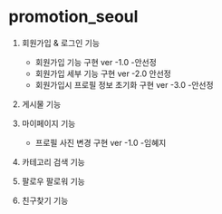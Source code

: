 
# promotion_seoul
1. 회원가입 & 로그인 기능
   + 회원가입 기능 구현 ver -1.0 -안선정
   + 회원가입 세부 기능 구현 ver -2.0 안선정
   + 회원가입시 프로필 정보 초기화 구현 ver -3.0 -안선정
   
2. 게시물 기능

      
3. 마이페이지 기능
   + 프로필 사진 변경 구현 ver -1.0 -임혜지

4. 카테고리 검색 기능

      
5. 팔로우 팔로워 기능


6. 친구찾기 기능

